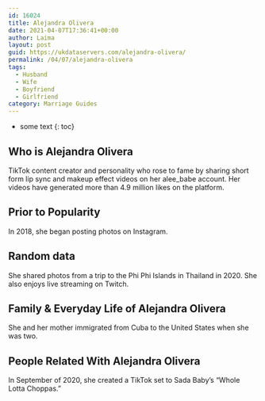 ```yaml
---
id: 16024
title: Alejandra Olivera
date: 2021-04-07T17:36:41+00:00
author: Laima
layout: post
guid: https://ukdataservers.com/alejandra-olivera/
permalink: /04/07/alejandra-olivera
tags:
  - Husband
  - Wife
  - Boyfriend
  - Girlfriend
category: Marriage Guides
---
```


* some text
{: toc}


## Who is Alejandra Olivera
                  
                  
                  
TikTok content creator and personality who rose to fame by sharing short form lip sync and makeup effect videos on her alee_babe account. Her videos have generated more than 4.9 million likes on the platform.
                  
              
            
              
            
                
                
                
## Prior to Popularity
                  
                  
                  
In 2018, she began posting photos on Instagram.
                  
              
            
              
            
                
                
                
## Random data
                  
                  
                  
She shared photos from a trip to the Phi Phi Islands in Thailand in 2020. She also enjoys live streaming on Twitch. 
                  
              
            
              
            
                
                
                
## Family & Everyday Life of Alejandra Olivera
                  
                  
                  
She and her mother immigrated from Cuba to the United States when she was two. 
                  
              
            
              
            
                
                
                
## People Related With Alejandra Olivera
                  
                  
                  
In September of 2020, she created a TikTok set to Sada Baby&#8217;s &#8220;Whole Lotta Choppas.&#8221;
                  
              
            
              
            
                
              
            
              
              
            
            
              
            
          
          
          
